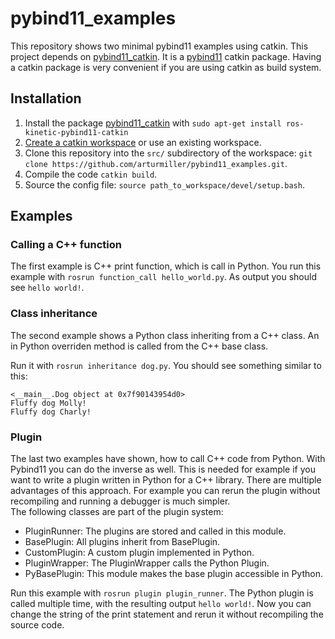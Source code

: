 # pybind11_examples
This repository shows two minimal pybind11 examples using catkin. This project depends on [pybind11_catkin](https://github.com/ipab-slmc/pybind11_catkin). It is a [pybind11](https://github.com/pybind/pybind11) catkin package. Having a catkin package is very convenient if you are using catkin as build system.

## Installation
1. Install the package [pybind11_catkin](https://github.com/ipab-slmc/pybind11_catkin) with ```sudo apt-get install ros-kinetic-pybind11-catkin```
2. [Create a catkin workspace](https://catkin-tools.readthedocs.io/en/latest/quick_start.html#initializing-a-new-workspace) or use an existing workspace.
3. Clone this repository into the ```src/``` subdirectory of the workspace: ``git clone https://github.com/arturmiller/pybind11_examples.git``.
4. Compile the code ```catkin build```.
5. Source the config file: ```source path_to_workspace/devel/setup.bash```.

## Examples

### Calling a C++ function
The first example is C++ print function, which is call in Python.
You run this example with ```rosrun function_call hello_world.py```. As output you should see ```hello world!```.

### Class inheritance
The second example shows a Python class inheriting from a C++ class. An in Python overriden method is called from the C++ base class.

Run it with ```rosrun inheritance dog.py```. You should see something similar to this:  
```
<__main__.Dog object at 0x7f90143954d0>
Fluffy dog Molly!
Fluffy dog Charly!
```

### Plugin
The last two examples have shown, how to call C++ code from Python. With Pybind11 you can do the inverse as well. This is needed for example if you want to write a plugin written in Python for a C++ library. There are multiple advantages of this approach. For example you can rerun the plugin without recompiling and running a debugger is much simpler.  
The following classes are part of the plugin system:
- PluginRunner: The plugins are stored and called in this module.
- BasePlugin: All plugins inherit from BasePlugin.
- CustomPlugin: A custom plugin implemented in Python.
- PluginWrapper: The PluginWrapper calls the Python Plugin.
- PyBasePlugin: This module makes the base plugin accessible in Python.  

Run this example with ```rosrun plugin plugin_runner```. The Python plugin is called multiple time, with the resulting output ```hello world!```. Now you can change the string of the print statement and rerun it without recompiling the source code.
